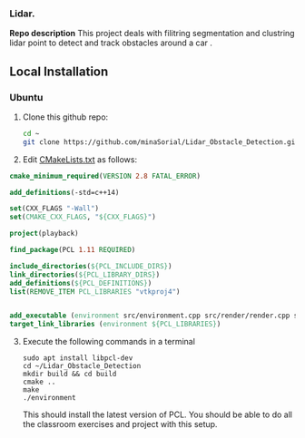 ### Lidar.

**Repo description** This project deals with filitring segmentation and clustring lidar point to detect and track obstacles around a car .

## Local Installation

### Ubuntu

1. Clone this github repo:

   ```sh
   cd ~
   git clone https://github.com/minaSorial/Lidar_Obstacle_Detection.git
   ```

2. Edit [CMakeLists.txt](CMakeLists.txt) as follows:

```cmake
cmake_minimum_required(VERSION 2.8 FATAL_ERROR)

add_definitions(-std=c++14)

set(CXX_FLAGS "-Wall")
set(CMAKE_CXX_FLAGS, "${CXX_FLAGS}")

project(playback)

find_package(PCL 1.11 REQUIRED)

include_directories(${PCL_INCLUDE_DIRS})
link_directories(${PCL_LIBRARY_DIRS})
add_definitions(${PCL_DEFINITIONS})
list(REMOVE_ITEM PCL_LIBRARIES "vtkproj4")


add_executable (environment src/environment.cpp src/render/render.cpp src/processPointClouds.cpp)
target_link_libraries (environment ${PCL_LIBRARIES})
```

3. Execute the following commands in a terminal

   ```shell
   sudo apt install libpcl-dev
   cd ~/Lidar_Obstacle_Detection
   mkdir build && cd build
   cmake ..
   make
   ./environment
   ```

   This should install the latest version of PCL. You should be able to do all the classroom exercises and project with this setup.
